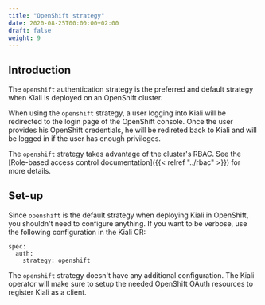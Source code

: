 ```yaml
---
title: "OpenShift strategy"
date: 2020-08-25T00:00:00+02:00
draft: false
weight: 9
---
```


## Introduction

The `openshift` authentication strategy is the preferred and default strategy
when Kiali is deployed on an OpenShift cluster.

When using the `openshift` strategy, a user logging into Kiali will be
redirected to the login page of the OpenShift console. Once the user provides
his OpenShift credentials, he will be redireted back to Kiali and will be
logged in if the user has enough privileges.

The `openshift` strategy takes advantage of the cluster's RBAC. See the
[Role-based access control documentation]({{< relref "../rbac" >}}) for more
details.

## Set-up

Since `openshift` is the default strategy when deploying Kiali in OpenShift,
you shouldn't need to configure anything. If you want to be verbose, use the
following configuration in the Kiali CR:

```
spec:
  auth:
    strategy: openshift
```

The `openshift` strategy doesn't have any additional configuration. The Kiali
operator will make sure to setup the needed OpenShift OAuth resources to register
Kiali as a client.
